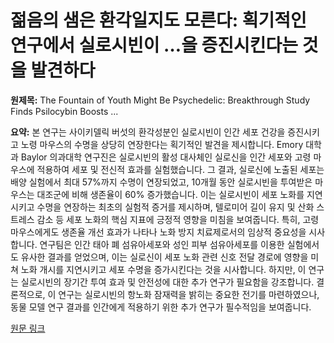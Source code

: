 # 젊음의 샘은 환각일지도 모른다: 획기적인 연구에서 실로시빈이 …을 증진시킨다는 것을 발견하다

**원제목:** The Fountain of Youth Might Be Psychedelic: Breakthrough Study Finds Psilocybin Boosts ...

**요약:** 본 연구는 사이키델릭 버섯의 환각성분인 실로시빈이 인간 세포 건강을 증진시키고 노령 마우스의 수명을 상당히 연장한다는 획기적인 발견을 제시합니다. Emory 대학과 Baylor 의과대학 연구진은 실로시빈의 활성 대사체인 실로신을 인간 세포와 고령 마우스에 적용하여 세포 및 전신적 효과를 실험했습니다. 그 결과, 실로신에 노출된 세포는 배양 실험에서 최대 57%까지 수명이 연장되었고, 10개월 동안 실로시빈을 투여받은 마우스는 대조군에 비해 생존율이 60% 증가했습니다. 이는 실로시빈이 세포 노화를 지연시키고 수명을 연장하는 최초의 실험적 증거를 제시하며,  텔로미어 길이 유지 및 산화 스트레스 감소 등 세포 노화의 핵심 지표에 긍정적 영향을 미침을 보여줍니다.  특히, 고령 마우스에게도 생존율 개선 효과가 나타나 노화 방지 치료제로서의 임상적 중요성을 시사합니다.  연구팀은 인간 태아 폐 섬유아세포와 성인 피부 섬유아세포를 이용한 실험에서도 유사한 결과를 얻었으며,  이는 실로신이 세포 노화 관련 신호 전달 경로에 영향을 미쳐 노화 개시를 지연시키고 세포 수명을 증가시킨다는 것을 시사합니다.  하지만, 이 연구는 실로시빈의 장기간 투여 효과 및 안전성에 대한 추가 연구가 필요함을 강조합니다.  결론적으로, 이 연구는 실로시빈의 항노화 잠재력을 밝히는 중요한 전기를 마련하였으나,  동물 모델 연구 결과를 인간에게 적용하기 위한 추가 연구가 필수적임을  보여줍니다.

[원문 링크](https://thedebrief.org/the-fountain-of-youth-might-be-psychedelic-breakthrough-study-finds-psilocybin-boosts-lifespan-and-cellular-health/)
